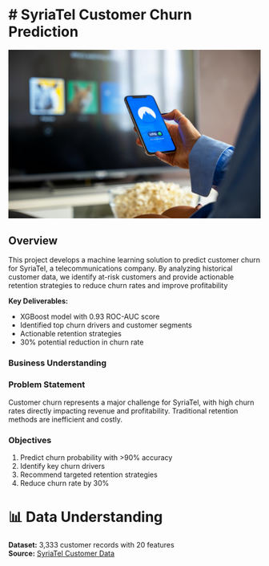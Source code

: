 # # SyriaTel Customer Churn Prediction

![Telecom Churn Analysis](images/telcomimage.jpg)

## Overview
This project develops a machine learning solution to predict customer churn for SyriaTel, a telecommunications company. By analyzing historical customer data, we identify at-risk customers and provide actionable retention strategies to reduce churn rates and improve profitability

**Key Deliverables:**
- XGBoost model with 0.93 ROC-AUC score
- Identified top churn drivers and customer segments
- Actionable retention strategies
- 30% potential reduction in churn rate
  
### Business Understanding
### Problem Statement
Customer churn represents a major challenge for SyriaTel, with high churn rates directly impacting revenue and profitability. Traditional retention methods are inefficient and costly.

### Objectives
1. Predict churn probability with >90% accuracy
2. Identify key churn drivers
3. Recommend targeted retention strategies
4. Reduce churn rate by 30%

# 📊 Data Understanding
**Dataset:** 3,333 customer records with 20 features  
**Source:** [SyriaTel Customer Data](https://www.kaggle.com/datasets/becksddf/churn-in-telecoms-dataset)  
